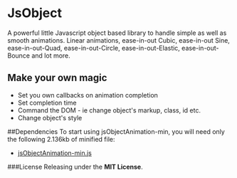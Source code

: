 JsObject
========

A powerful little Javascript object based library to handle simple as well as smooth animations. Linear animations, ease-in-out Cubic, ease-in-out Sine, ease-in-out-Quad, ease-in-out-Circle, ease-in-out-Elastic, ease-in-out-Bounce and lot more.  

## Make your own magic
* Set you own callbacks on animation completion
* Set completion time
* Command the DOM - ie change object's markup, class, id etc.
* Change object's style

##Dependencies
To start using jsObjectAnimation-min, you will need only the following 2.136kb of minified file:
* [jsObjectAnimation-min.js](https://github.com/rahulsend89/jsObject/blob/master/jsObjectAnimation-min.js)


###License
Releasing under the <b>MIT License</b>.
